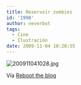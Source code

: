 ```yaml
---
title: Reservoir zombies
id: '1998'
author: neverbot
tags:
  - Cine
  - Ilustración
date: 2009-11-04 10:28:55
---
```


![200911041028.jpg](./200911041028.jpg)  

Vía [Reboot the blog](http://blog.swas.es/post/173305163/reservoir-zombies)